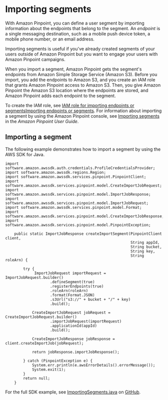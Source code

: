 # Importing segments<a name="segments-importing"></a>

With Amazon Pinpoint, you can define a user segment by importing information about the endpoints that belong to the segment\. An *endpoint* is a single messaging destination, such as a mobile push device token, a mobile phone number, or an email address\.

Importing segments is useful if you've already created segments of your users outside of Amazon Pinpoint but you want to engage your users with Amazon Pinpoint campaigns\.

When you import a segment, Amazon Pinpoint gets the segment's endpoints from Amazon Simple Storage Service \(Amazon S3\)\. Before you import, you add the endpoints to Amazon S3, and you create an IAM role that grants Amazon Pinpoint access to Amazon S3\. Then, you give Amazon Pinpoint the Amazon S3 location where the endpoints are stored, and Amazon Pinpoint adds each endpoint to the segment\.

To create the IAM role, see [IAM role for importing endpoints or segmentsImporting endpoints or segments](permissions-import-segment.md)\. For information about importing a segment by using the Amazon Pinpoint console, see [Importing segments](https://docs.aws.amazon.com/pinpoint/latest/userguide/segments-importing.html) in the *Amazon Pinpoint User Guide*\.

## Importing a segment<a name="segments-importing-example-java"></a>

The following example demonstrates how to import a segment by using the AWS SDK for Java\.

```
import software.amazon.awssdk.auth.credentials.ProfileCredentialsProvider;
import software.amazon.awssdk.regions.Region;
import software.amazon.awssdk.services.pinpoint.PinpointClient;
import software.amazon.awssdk.services.pinpoint.model.CreateImportJobRequest;
import software.amazon.awssdk.services.pinpoint.model.ImportJobResponse;
import software.amazon.awssdk.services.pinpoint.model.ImportJobRequest;
import software.amazon.awssdk.services.pinpoint.model.Format;
import software.amazon.awssdk.services.pinpoint.model.CreateImportJobResponse;
import software.amazon.awssdk.services.pinpoint.model.PinpointException;
```

```
    public static ImportJobResponse createImportSegment(PinpointClient client,
                                                        String appId,
                                                        String bucket,
                                                        String key,
                                                        String roleArn) {

        try {
             ImportJobRequest importRequest = ImportJobRequest.builder()
                    .defineSegment(true)
                    .registerEndpoints(true)
                    .roleArn(roleArn)
                    .format(Format.JSON)
                    .s3Url("s3://" + bucket + "/" + key)
                    .build();

            CreateImportJobRequest jobRequest = CreateImportJobRequest.builder()
                    .importJobRequest(importRequest)
                    .applicationId(appId)
                    .build();

            CreateImportJobResponse jobResponse = client.createImportJob(jobRequest);

            return jobResponse.importJobResponse();

        } catch (PinpointException e) {
            System.err.println(e.awsErrorDetails().errorMessage());
            System.exit(1);
        }
        return null;
    }
```

For the full SDK example, see [ImportingSegments\.java](https://github.com/awsdocs/aws-doc-sdk-examples/blob/master/javav2/example_code/pinpoint/src/main/java/com/example/pinpoint/ImportSegment.java/) on [GitHub](https://github.com/)\.